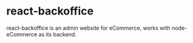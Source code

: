 # react-backoffice
react-backoffice is an admin website for eCommerce, works with node-eCommerce as its backend.
